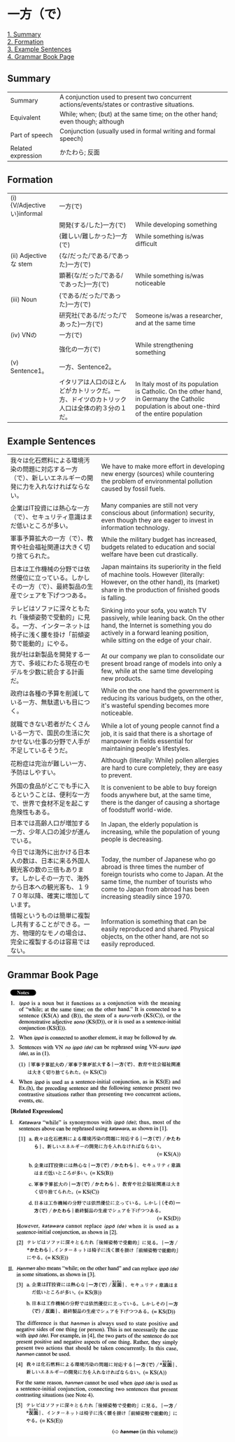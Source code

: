 # 一方（で）

[1. Summary](#summary)<br>
[2. Formation](#formation)<br>
[3. Example Sentences](#example-sentences)<br>
[4. Grammar Book Page](#grammar-book-page)<br>


## Summary

<table><tr>   <td>Summary</td>   <td>A conjunction used to present two concurrent actions/events/states or contrastive situations.</td></tr><tr>   <td>Equivalent</td>   <td>While; when; (but) at the same time; on the other hand; even though; although</td></tr><tr>   <td>Part of speech</td>   <td>Conjunction (usually used in formal writing and formal speech)</td></tr><tr>   <td>Related expression</td>   <td>かたわら; 反面</td></tr></table>

## Formation

<table class="table"><tbody><tr class="tr head"><td class="td"><span class="numbers">(i)</span> <span class="bold">{V/Adjectiveい}informal</span></td><td class="td"><span class="concept">一方</span><span>(</span><span class="concept">で</span><span>)</span> </td><td class="td"></td></tr><tr class="tr"><td class="td"></td><td class="td"><span>開発{する/した}</span><span class="concept">一方</span><span>(</span><span class="concept">で</span><span>)</span> </td><td class="td"><span>While developing something</span></td></tr><tr class="tr"><td class="td"></td><td class="td"><span>{難しい/難しかった}</span><span class="concept">一方</span><span>(</span><span class="concept">で</span><span>)</span> </td><td class="td"><span>While something is/was difficult</span></td></tr><tr class="tr head"><td class="td"><span class="numbers">(ii)</span> <span class="bold">Adjective な stem</span></td><td class="td"><span>{な/だった/である/であった}</span><span class="concept">一方</span><span>(</span><span class="concept">で</span><span>)</span> </td><td class="td"></td></tr><tr class="tr"><td class="td"></td><td class="td"><span>顕著{な/だった/である/であった}</span><span class="concept">一方</span><span>(</span><span class="concept">で</span><span>)</span> </td><td class="td"><span>While something is/was noticeable</span></td></tr><tr class="tr head"><td class="td"><span class="numbers">(iii)</span> <span class="bold">Noun</span></td><td class="td"><span>{である/だった/であった}</span><span class="concept">一方</span><span>(</span><span class="concept">で</span><span>)</span> </td><td class="td"></td></tr><tr class="tr"><td class="td"></td><td class="td"><span>研究社{である/だった/であった}</span><span class="concept">一方</span><span>(</span><span class="concept">で</span><span>)</span> </td><td class="td"><span>Someone is/was a researcher, and at the same time</span></td></tr><tr class="tr head"><td class="td"><span class="numbers">(iv)</span> <span class="bold">VNの</span></td><td class="td"><span class="concept">一方</span><span>(</span><span class="concept">で</span><span>)</span> </td><td class="td"></td></tr><tr class="tr"><td class="td"></td><td class="td"><span>強化の</span><span class="concept">一方</span><span>(</span><span class="concept">で</span><span>)</span> </td><td class="td"><span>While strengthening something</span></td></tr><tr class="tr head"><td class="td"><span class="numbers">(v)</span> <span class="bold">Sentence1。</span></td><td class="td"><span class="concept">一方</span><span>、Sentence2。</span></td><td class="td"></td></tr><tr class="tr"><td class="td"></td><td class="td"><span>イタリアは人口のほとんどがカトリックだ。</span><span class="concept">一方</span><span>、ドイツのカトリック人口は全体の約３分の１だ。</span></td><td class="td"><span>In Italy most of its population is Catholic. On the other hand, in Germany the Catholic population is about one-third of the entire population</span></td></tr></tbody></table>

## Example Sentences

<table><tr>   <td>我々は化石燃料による環境汚染の問題に対応する一方（で）、新しいエネルギーの開発に力を入れなければならない。</td>   <td>We have to make more effort in developing new energy (sources) while countering the problem of environmental pollution caused by fossil fuels.</td></tr><tr>   <td>企業はIT投資には熱心な一方（で）、セキュリティ意識はまだ低いところが多い。</td>   <td>Many companies are still not very conscious about (information) security, even though they are eager to invest in information technology.</td></tr><tr>   <td>軍事予算拡大の一方（で）、教育や社会福祉関連は大きく切り捨てられた。</td>   <td>While the military budget has increased, budgets related to education and social welfare have been cut drastically.</td></tr><tr>   <td>日本は工作機械の分野では依然優位に立っている。しかしその一方（で）、最終製品の生産でシェアを下げつつある。</td>   <td>Japan maintains its superiority in the ﬁeld of machine tools. However (literally: However, on the other hand), its (market) share in the production of ﬁnished goods is falling.</td></tr><tr>   <td>テレビはソファに深々ともたれ「後傾姿勢で受動的」に見る。一方、インターネットは椅子に浅く腰を掛け「前傾姿勢で能動的」にやる。</td>   <td>Sinking into your sofa, you watch TV passively, while leaning back. On the other hand, the Internet is something you do actively in a forward leaning position, while sitting on the edge of your chair.</td></tr><tr>   <td>我が社は新製品を開発する一方で、多岐にわたる現在のモデルを少数に統合する計画だ。</td>   <td>At our company we plan to consolidate our present broad range of models into only a few, while at the same time developing new products.</td></tr><tr>   <td>政府は各種の予算を削減している一方、無駄遣いも目につく。</td>   <td>While on the one hand the government is reducing its various budgets, on the other, it's wasteful spending becomes more noticeable.</td></tr><tr>   <td>就職できない若者がたくさんいる一方で、国民の生活に欠かせない仕事の分野で人手が不足しているそうだ。</td>   <td>While a lot of young people cannot ﬁnd a job, it is said that there is a shortage of manpower in fields essential for maintaining people's lifestyles.</td></tr><tr>   <td>花粉症は完治が難しい一方、予防はしやすい。</td>   <td>Although (literally: While) pollen allergies are hard to cure completely, they are easy to prevent.</td></tr><tr>   <td>外国の食品がどこでも手に入るということは、便利な一方で、世界で食材不足を起こす危険性もある。</td>   <td>It is convenient to be able to buy foreign foods anywhere but, at the same time, there is the danger of causing a shortage of foodstuff world-wide.</td></tr><tr>   <td>日本では高齢人口が増加する一方、少年人口の減少が進んでいる。</td>   <td>In Japan, the elderly population is increasing, while the population of young people is decreasing.</td></tr><tr>   <td>今日では海外に出かける日本人の数は、日本に来る外国人観光客の数の三倍もあります。しかしその一方で、海外から日本への観光客も、１９７０年以降、確実に増加しています。</td>   <td>Today, the number of Japanese who go abroad is three times the number of foreign tourists who come to Japan. At the same time, the number of tourists who come to Japan from abroad has been increasing steadily since 1970.</td></tr><tr>   <td>情報というものは簡単に複製し共有することができる。一方、物理的なモノの場合は、完全に複製するのは容易ではない。</td>   <td>Information is something that can be easily reproduced and shared. Physical objects, on the other hand, are not so easily reproduced.</td></tr></table>

## Grammar Book Page

![](../img/Advanced一方(で).png)

